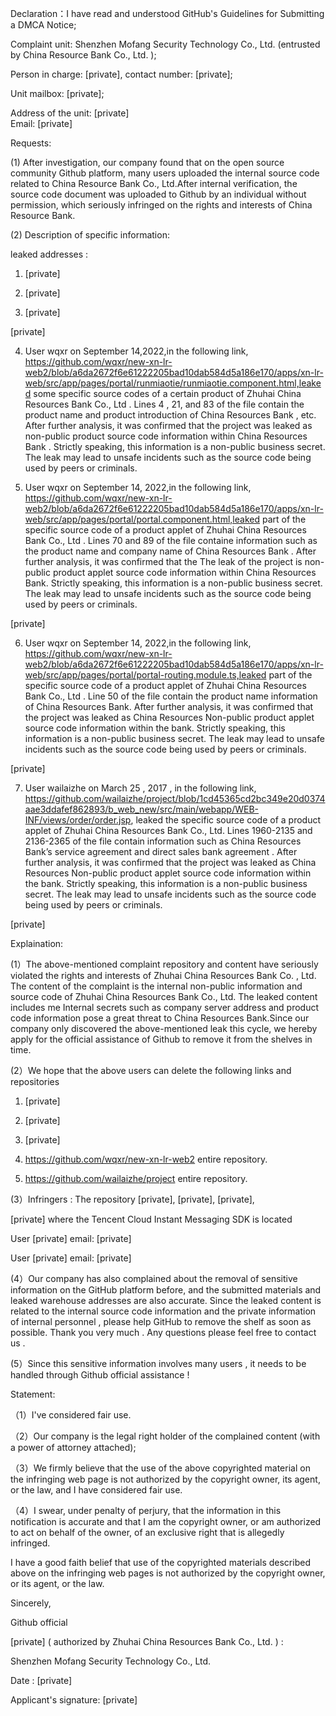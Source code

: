 

Declaration：I have read and understood GitHub's Guidelines for Submitting a DMCA Notice;

Complaint unit: Shenzhen Mofang Security Technology Co., Ltd. (entrusted by China Resource Bank Co., Ltd. );

Person in charge: [private], contact number: [private];

Unit mailbox: [private];

Address of the unit: [private]  
Email: [private]

Requests:

(1) After investigation, our company found that on the open source community Github platform, many users uploaded the internal source code related to China Resource Bank Co., Ltd.After internal verification, the source code document was uploaded to Github by an individual without permission, which seriously  infringed on the rights and interests of  China Resource Bank.

(2) Description of specific information:

leaked addresses :

1. [private]

2. [private]

3. [private]

[private]

4. User wqxr on September 14,2022,in the following link, https://github.com/wqxr/new-xn-lr-web2/blob/a6da2672f6e61222205bad10dab584d5a186e170/apps/xn-lr-web/src/app/pages/portal/runmiaotie/runmiaotie.component.html,leaked some specific source codes of a certain product of Zhuhai China Resources Bank Co., Ltd . Lines 4 , 21, and 83 of the file contain the product name and product introduction of China Resources Bank , etc. After further analysis, it was confirmed that the project was leaked as non-public product source code information within China Resources Bank . Strictly speaking, this information is a non-public business secret. The leak may lead to unsafe incidents such as the source code being used by peers or criminals.

5. User wqxr on September 14, 2022,in the following link, https://github.com/wqxr/new-xn-lr-web2/blob/a6da2672f6e61222205bad10dab584d5a186e170/apps/xn-lr-web/src/app/pages/portal/portal.component.html,leaked  part of the specific source code of a product applet of Zhuhai China Resources Bank Co., Ltd . Lines 70 and 89 of the file containe  information such as the product name and company name of China Resources Bank . After further analysis, it was confirmed that the The leak of the project is non-public product applet source code information within China Resources Bank. Strictly speaking, this information is a non-public business secret. The leak may lead to unsafe incidents such as the source code being used by peers or criminals.


[private]


6. User wqxr on September 14, 2022,in the following link, https://github.com/wqxr/new-xn-lr-web2/blob/a6da2672f6e61222205bad10dab584d5a186e170/apps/xn-lr-web/src/app/pages/portal/portal-routing.module.ts,leaked part of the specific source code of a product applet of Zhuhai China Resources Bank Co., Ltd . Line 50 of the file contain the product name information of China Resources Bank. After further analysis, it was confirmed that the project was leaked as China Resources Non-public product applet source code information within the bank. Strictly speaking, this information is a non-public business secret. The leak may lead to unsafe incidents such as the source code being used by peers or criminals.

[private]

7. User wailaizhe on March 25 , 2017 , in the following link, https://github.com/wailaizhe/project/blob/1cd45365cd2bc349e20d0374aae3ddafef862893/b_web_new/src/main/webapp/WEB-INF/views/order/order.jsp, leaked the specific source code of a product applet of Zhuhai China Resources Bank Co., Ltd. Lines 1960-2135 and 2136-2365 of the file contain information such as China Resources Bank’s service agreement and direct sales bank agreement . After further analysis, it was confirmed that the project was leaked as China Resources Non-public product applet source code information within the bank. Strictly speaking, this information is a non-public business secret. The leak may lead to unsafe incidents such as the source code being used by peers or criminals.

[private]

Explaination:

(1）The above-mentioned complaint repository and content have seriously violated the rights and interests of Zhuhai China Resources Bank Co. , Ltd. The content of the complaint is the internal non-public information and source code of Zhuhai China Resources Bank Co., Ltd. The leaked content includes me Internal secrets such as company server address and product code information pose a great threat to China Resources Bank.Since our company only discovered the above-mentioned leak  this cycle, we hereby apply for the official assistance of Github to remove it from the shelves in time.

(2）We hope that the above users can delete the following links and repositories

1. [private]

2. [private]

3. [private]

4. https://github.com/wqxr/new-xn-lr-web2 entire repository.

5. https://github.com/wailaizhe/project entire repository.

(3）Infringers : The repository [private], [private], [private],

[private] where the Tencent Cloud Instant Messaging SDK is located

User [private] email: [private]

User [private] email: [private]

(4）Our company has also complained about the removal of sensitive information on the GitHub platform before, and the submitted materials and leaked warehouse addresses are also accurate. Since the leaked content is related to the internal source code information and the private information of internal personnel , please help GitHub to remove the shelf as soon as possible. Thank you very much . Any questions please feel free to contact us .

(5）Since this sensitive information involves many users , it needs to be handled through Github official assistance !

 

Statement:

（1）I've considered fair use.

（2）Our company is the legal right holder of the complained content (with a power of attorney attached);

（3）We firmly believe that the use of the above copyrighted material on the infringing web page is not authorized by the copyright owner, its agent, or the law, and I have considered fair use.

（4）I swear, under penalty of perjury, that the information in this notification is accurate and that I am the copyright owner, or am authorized to act on behalf of the owner, of an exclusive right that is allegedly infringed. 

I have a good faith belief that use of the copyrighted materials described above on the infringing web pages is not authorized by the copyright owner, or its agent, or the law.

 

Sincerely,

Github official

 

[private] ( authorized by Zhuhai China Resources Bank Co., Ltd. ) :

Shenzhen Mofang Security Technology Co., Ltd.

Date : [private]

Applicant's signature: [private]

